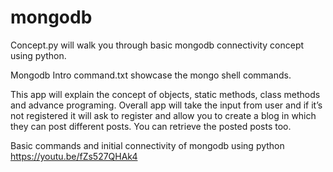 # mongodb
Concept.py will walk you through basic mongodb connectivity concept using python.

Mongodb Intro command.txt showcase the mongo shell commands.

This app will explain the concept of objects, static methods, class methods and advance programing. Overall app will take the input from user and if it’s not registered it will ask to register and allow you to create a blog in which they can post different posts. You can retrieve the posted posts too.

Basic commands and initial connectivity of mongodb using python https://youtu.be/fZs527QHAk4
